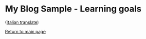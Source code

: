 # My Blog Sample - Learning goals
([Italian translate](PostAuthor_IT.md))  

[Return to main page](../README.md)  